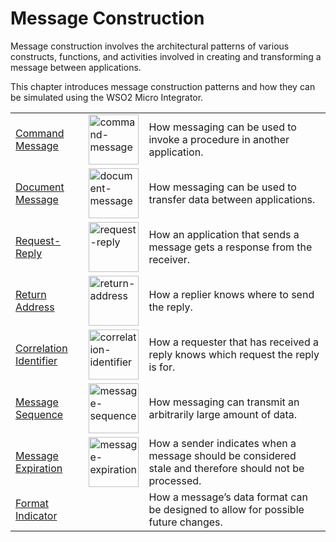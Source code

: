 # Message Construction

Message construction involves the architectural patterns of various constructs, functions, and activities involved in creating and transforming a message between applications.

This chapter introduces message construction patterns and how they can be simulated using the WSO2 Micro Integrator.

<table>
    <tr>
        <td><a href="{{base_path}}/learn/enterprise-integration-patterns/message-construction/command-message">Command Message</a></td>
        <td><a href="{{base_path}}/assets/img/learn/enterprise-integration-patterns/command-message.png"><img src="{{base_path}}/assets/img/learn/enterprise-integration-patterns/command-message.png" alt="command-message" width="80"></a></td>
        <td>How messaging can be used to invoke a procedure in another application.</td>
    </tr>
    <tr>
        <td><a href="{{base_path}}/learn/enterprise-integration-patterns/message-construction/document-message">Document Message</a></td>
        <td><a href="{{base_path}}/assets/img/learn/enterprise-integration-patterns/document-message.png"><img src="{{base_path}}/assets/img/learn/enterprise-integration-patterns/document-message.png" alt="document-message" width="80"></a></td>
        <td>How messaging can be used to transfer data between applications.</td>
    </tr>
    <tr>
        <td><a href="{{base_path}}/learn/enterprise-integration-patterns/message-construction/request-reply">Request-Reply</a></td>
        <td><a href="{{base_path}}/assets/img/learn/enterprise-integration-patterns/request-reply.png"><img src="{{base_path}}/assets/img/learn/enterprise-integration-patterns/request-reply.png" alt="request-reply" width="80"></a></td>
        <td>How an application that sends a message gets a response from the receiver.</td>
    </tr>
    <tr>
        <td><a href="{{base_path}}/learn/enterprise-integration-patterns/message-construction/return-address">Return Address</a></td>
        <td><a href="{{base_path}}/assets/img/learn/enterprise-integration-patterns/return-address.png"><img src="{{base_path}}/assets/img/learn/enterprise-integration-patterns/return-address.png" alt="return-address" width="80"></a></td>
        <td>How a replier knows where to send the reply.</td>
    </tr>
    <tr>
        <td><a href="{{base_path}}/learn/enterprise-integration-patterns/message-construction/correlation-identifier">Correlation Identifier</a></td>
        <td><a href="{{base_path}}/assets/img/learn/enterprise-integration-patterns/correlation-identifier.png"><img src="{{base_path}}/assets/img/learn/enterprise-integration-patterns/correlation-identifier.png" alt="correlation-identifier" width="80"></a></td>
        <td>How a requester that has received a reply knows which request the reply is for.</td>
    </tr>
    <tr>
        <td><a href="{{base_path}}/learn/enterprise-integration-patterns/message-construction/message-sequence">Message Sequence</a></td>
        <td><a href="{{base_path}}/assets/img/learn/enterprise-integration-patterns/message-sequence.png"><img src="{{base_path}}/assets/img/learn/enterprise-integration-patterns/message-sequence.png" alt="message-sequence" width="80"></a></td>
        <td>How messaging can transmit an arbitrarily large amount of data.</td>
    </tr>
    <tr>
        <td><a href="{{base_path}}/learn/enterprise-integration-patterns/message-construction/message-expiration">Message Expiration</a></td>
        <td><a href="{{base_path}}/assets/img/learn/enterprise-integration-patterns/message-expiration.png"><img src="{{base_path}}/assets/img/learn/enterprise-integration-patterns/message-expiration.png" alt="message-expiration" width="80"></a></td>
        <td>How a sender indicates when a message should be considered stale and therefore should not be processed.</td>
    </tr>
    <tr>
        <td><a href="{{base_path}}/learn/enterprise-integration-patterns/message-construction/format-indicator">Format Indicator</a></td>
        <td></td>
        <td>How a message’s data format can be designed to allow for possible future changes.</td>
    </tr>
</table>
